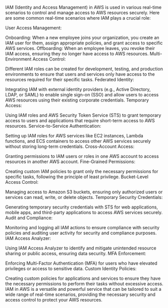 IAM (Identity and Access Management) in AWS is used in various real-time scenarios to control and manage access to AWS resources securely. Here are some common real-time scenarios where IAM plays a crucial role:

User Access Management:

Onboarding: When a new employee joins your organization, you create an IAM user for them, assign appropriate policies, and grant access to specific AWS services.
Offboarding: When an employee leaves, you revoke their IAM access, ensuring they no longer have access to AWS resources.
Multi-Environment Access Control:

Different IAM roles can be created for development, testing, and production environments to ensure that users and services only have access to the resources required for their specific tasks.
Federated Identity:

Integrating IAM with external identity providers (e.g., Active Directory, LDAP, or SAML) to enable single sign-on (SSO) and allow users to access AWS resources using their existing corporate credentials.
Temporary Access:

Using IAM roles and AWS Security Token Service (STS) to grant temporary access to users and applications that require short-term access to AWS resources.
Service-to-Service Authentication:

Setting up IAM roles for AWS services like EC2 instances, Lambda functions, and ECS containers to access other AWS services securely without storing long-term credentials.
Cross-Account Access:

Granting permissions to IAM users or roles in one AWS account to access resources in another AWS account.
Fine-Grained Permissions:

Creating custom IAM policies to grant only the necessary permissions for specific tasks, following the principle of least privilege.
Bucket-Level Access Control:

Managing access to Amazon S3 buckets, ensuring only authorized users or services can read, write, or delete objects.
Temporary Security Credentials:

Generating temporary security credentials with STS for web applications, mobile apps, and third-party applications to access AWS services securely.
Audit and Compliance:

Monitoring and logging all IAM actions to ensure compliance with security policies and auditing user activity for security and compliance purposes.
IAM Access Analyzer:

Using IAM Access Analyzer to identify and mitigate unintended resource sharing or public access, ensuring data security.
MFA Enforcement:

Enforcing Multi-Factor Authentication (MFA) for users who have elevated privileges or access to sensitive data.
Custom Identity Policies:

Creating custom policies for applications and services to ensure they have the necessary permissions to perform their tasks without excessive access.
IAM in AWS is a versatile and powerful service that can be tailored to suit a wide range of real-time scenarios, providing the necessary security and access control to protect your AWS resources.
